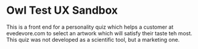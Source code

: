 # Owl Test UX Sandbox
This is a front end for a personality quiz which helps a customer at evedevore.com to select an artwork which will satisfy their taste teh most.
This quiz was not developed as a scientific tool, but a marketing one.
